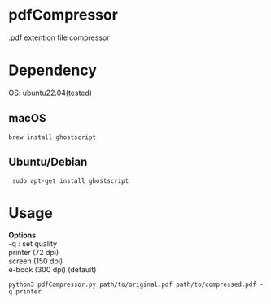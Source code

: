 # pdfCompressor
.pdf extention file compressor

# Dependency
OS: ubuntu22.04(tested)

## macOS
```
brew install ghostscript
```
## Ubuntu/Debian
```
 sudo apt-get install ghostscript
 ```

# Usage
**Options**  
-q : set quality  
printer (72  dpi)  
screen  (150 dpi)  
e-book  (300 dpi) (default)  

```
python3 pdfCompressor.py path/to/original.pdf path/to/compressed.pdf -q printer
```